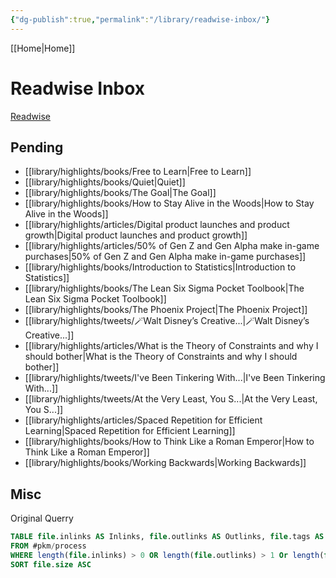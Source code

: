 ```yaml
---
{"dg-publish":true,"permalink":"/library/readwise-inbox/"}
---
```


[[Home\|Home]]

# Readwise Inbox
[Readwise](https://readwise.io/dashboard)

## Pending
- [[library/highlights/books/Free to Learn\|Free to Learn]]
- [[library/highlights/books/Quiet\|Quiet]]
- [[library/highlights/books/The Goal\|The Goal]]
- [[library/highlights/books/How to Stay Alive in the Woods\|How to Stay Alive in the Woods]]
- [[library/highlights/articles/Digital product launches and product growth\|Digital product launches and product growth]]
- [[library/highlights/articles/50% of Gen Z and Gen Alpha make in-game purchases\|50% of Gen Z and Gen Alpha make in-game purchases]]
- [[library/highlights/books/Introduction to Statistics\|Introduction to Statistics]]
- [[library/highlights/books/The Lean Six Sigma Pocket Toolbook\|The Lean Six Sigma Pocket Toolbook]]
- [[library/highlights/books/The Phoenix Project\|The Phoenix Project]]
- [[library/highlights/tweets/🪄Walt Disney’s Creative...\|🪄Walt Disney’s Creative...]]
- [[library/highlights/articles/What is the Theory of Constraints and why I should bother\|What is the Theory of Constraints and why I should bother]]
- [[library/highlights/tweets/I've Been Tinkering With...\|I've Been Tinkering With...]]
- [[library/highlights/tweets/At the Very Least, You S...\|At the Very Least, You S...]]
- [[library/highlights/articles/Spaced Repetition for Efficient Learning\|Spaced Repetition for Efficient Learning]]
- [[library/highlights/books/How to Think Like a Roman Emperor\|How to Think Like a Roman Emperor]]
- [[library/highlights/books/Working Backwards\|Working Backwards]]


## Misc
Original Querry
```SQL
TABLE file.inlinks AS Inlinks, file.outlinks AS Outlinks, file.tags AS Tags
FROM #pkm/process 
WHERE length(file.inlinks) > 0 OR length(file.outlinks) > 1 Or length(file.tags) > 2
SORT file.size ASC
```
 